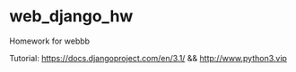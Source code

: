 # web_django_hw
Homework for webbb

Tutorial: 
https://docs.djangoproject.com/en/3.1/ && http://www.python3.vip
